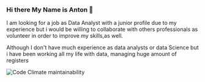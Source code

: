 ### Hi there My Name is Anton 👋

I am looking for a job as Data Analyst with a junior profile due to my experience but i would be willing to collaborate with others professionals as volunteer in order to improve my skills,as well.

Although I don't have much experience as data analysts or data Science but i have been working all my life with data, managing huge amount of registers

![Code Climate maintainability](https://img.shields.io/codeclimate/maintainability/Anton/111)
<!--
**AntonSobrinoLopez/AntonSobrinoLopez** is a ✨ _special_ ✨ repository because its `README.md` (this file) appears on your GitHub profile.

Here are some ideas to get you started:

- 🔭 I’m currently working on ...
- 🌱 I’m currently learning ...
- 👯 I’m looking to collaborate on ...
- 🤔 I’m looking for help with ...
- 💬 Ask me about ...
- 📫 How to reach me: ...
- 😄 Pronouns: ...
- ⚡ Fun fact: ...
-->
